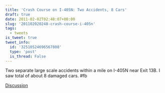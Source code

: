```yaml
---
title: 'Crash Course on I-405N: Two Accidents, 8 Cars'
draft: true
date: 2011-02-02T02:48:07+00:00
slug: '201102020248-crash-course-i-405n'
tags:
  - tweets
is_tweet: true
tweet_info:
  id: '32510524696567808'
  type: 'post'
  is_thread: False
---
```




Two separate large scale accidents within a mile on I-405N near Exit 13B. I saw total of about 8 damaged cars. #fb

[Discussion](https://x.com/sytelus/status/32510524696567808)
